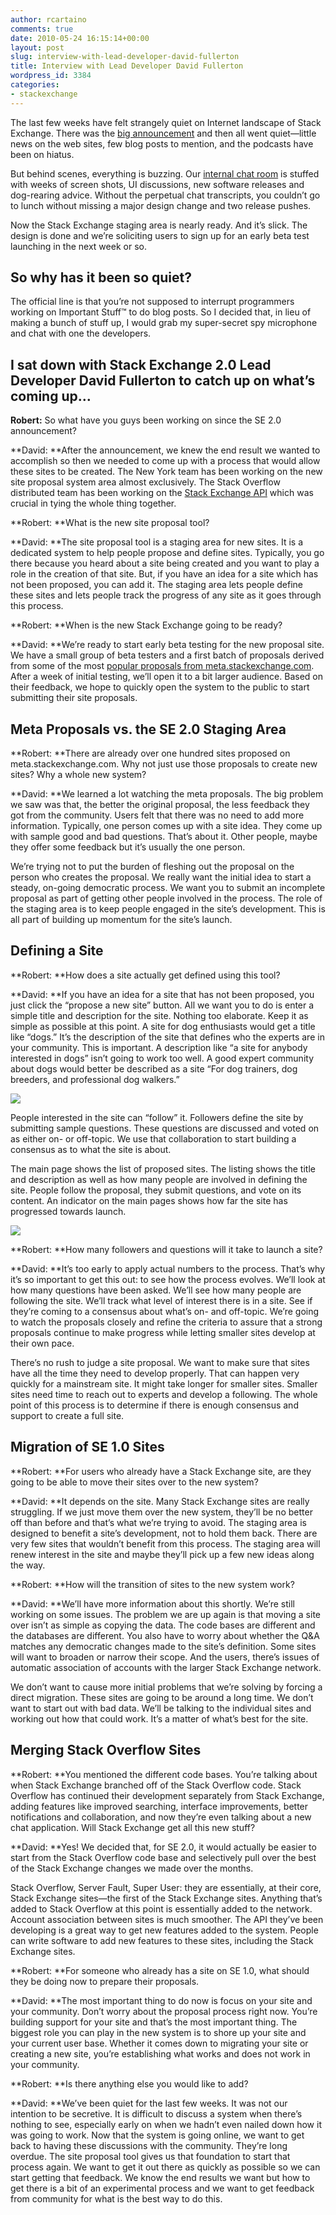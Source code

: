 ```yaml
---
author: rcartaino
comments: true
date: 2010-05-24 16:15:14+00:00
layout: post
slug: interview-with-lead-developer-david-fullerton
title: Interview with Lead Developer David Fullerton
wordpress_id: 3384
categories:
- stackexchange
---
```


The last few weeks have felt strangely quiet on  Internet landscape of Stack Exchange. There was the [big announcement](http://blog.stackexchange.com/post/518474918/stack-exchange-2-0) and then all went  quiet—little news on the web sites, few blog posts to mention, and the podcasts have been  on hiatus.

But behind scenes, everything is buzzing. Our [internal chat  room](http://blog.stackoverflow.com/2010/04/do-trilogy-sites-need-a-third-place/) is stuffed with weeks of screen shots, UI discussions, new software releases and dog-rearing advice. Without the perpetual chat transcripts, you couldn’t go to lunch without missing a major design  change and two release pushes.

Now the Stack Exchange staging area is nearly  ready. And it’s slick. The design is done and we’re soliciting users to sign up for  an early beta test launching in the next week or so.


## So why has it been so quiet?


The official line is that you’re not supposed to  interrupt programmers working on Important Stuff™ to do blog posts. So I decided  that, in lieu of making a bunch of stuff up, I would grab my super-secret spy  microphone and chat with one the developers.


## I sat down with Stack Exchange 2.0 Lead Developer David Fullerton to  catch up on what’s coming up…


**Robert:** So what have you guys been working  on since the SE 2.0 announcement?

**David: **After the announcement, we knew the  end result we wanted to accomplish so then we needed to come up with a process that  would allow these sites to be created. The New York team has been working on the new  site proposal system area almost exclusively. The Stack Overflow distributed team has  been working on the [Stack Exchange API](http://blog.stackoverflow.com/2010/05/stack-exchange-api-public-beta-starts/) which was crucial in tying the whole thing together.

**Robert: **What is the new site proposal tool?

**David: **The site proposal tool is a staging  area for new sites. It is a dedicated system to help people propose and define  sites. Typically, you go there because you heard about a site being created and you want  to play a role in the creation of that site. But, if you have an idea for a site  which has not been proposed, you can add it. The staging area lets people define  these sites and lets people track the progress of any site as it goes through this  process.

**Robert: **When is the new Stack Exchange going  to be ready?

**David: **We’re ready to start early beta  testing for the new proposal site. We have a small group of beta testers and a first  batch of proposals derived from some of the most [popular  proposals from meta.stackexchange.com](http://meta.stackexchange.com/questions/tagged?tagnames=site-proposal&page=1&sort=votes&pagesize=15). After a week of initial testing, we’ll open  it to a bit larger audience. Based on their feedback, we hope to quickly open  the system to the public to start submitting their site proposals.


## Meta Proposals vs. the SE 2.0 Staging Area


**Robert: **There are already over one hundred  sites proposed on meta.stackexchange.com. Why not just use those proposals to create  new sites? Why a whole new system?

**David: **We learned a lot watching the meta  proposals. The big problem we saw was that, the better the original proposal, the less feedback they got from the community. Users felt that there was no need  to add more information. Typically, one person comes up with a site idea. They  come up with sample good and bad questions. That’s about it. Other people, maybe  they offer some feedback but it’s usually the one person.

We’re trying not to put the burden of fleshing out  the proposal on the person who creates the proposal.  We really want the  initial idea to start a steady, on-going democratic process. We want you to  submit an incomplete proposal as part of getting other people involved in the  process. The role of the staging area is to keep people engaged in the site’s development. This is all part of building up momentum for the site’s  launch.


## Defining a Site


**Robert: **How does a site actually get defined  using this tool?

**David: **If you have an idea for a site that  has not been proposed, you just click the “propose a new site” button. All we want you to do is enter a simple title and description for the site.  Nothing too elaborate. Keep it as simple as possible at this point. A site for  dog enthusiasts would get a title like “dogs.” It’s the description of the site that defines who the experts are in your community. This is  important. A description like “a site for anybody interested in dogs” isn’t going to work too well.  A good expert community about dogs would better  be described as a site “For dog trainers, dog breeders, and professional dog walkers.”

**![](/wp-content/uploads/proposal.png)**

People interested in the site can “follow” it.  Followers define the site by submitting sample questions. These questions are  discussed and voted on as either on- or off-topic. We use that collaboration to  start building a consensus as to what the site is about.

The main page shows the list of proposed sites. The  listing shows the title and description as well as how many people are involved  in defining the site. People follow the proposal, they submit questions,  and vote on its content. An indicator on the main pages shows how far the site  has progressed towards launch.

![](/wp-content/uploads/proposal-progress.png)

**Robert: **How many followers and questions  will it take to launch a site?

**David: **It’s too early to apply actual  numbers to the process. That’s why it’s so important to get this out: to see how the  process evolves. We’ll look at how many questions have been asked. We’ll see how  many people are following the site. We’ll track what level of interest there  is in a site. See if they’re coming to a consensus about what’s on- and  off-topic. We’re going to watch the proposals closely and refine the criteria to  assure that a strong proposals continue to make progress while letting smaller  sites develop at their own pace.

There’s no rush to judge a site proposal. We want  to make sure that sites have all the time they need to develop properly. That  can happen very quickly for a mainstream site. It might take longer for  smaller sites. Smaller sites need time to reach out to experts and develop a  following. The whole point of this process is to determine if there is enough  consensus and support to create a full site.


## Migration of SE 1.0 Sites


**Robert: **For users who already have a Stack  Exchange site, are they going to be able to move their sites over to the new  system?

**David: **It depends on the site. Many Stack  Exchange sites are really struggling. If we just move them over the new system,  they’ll be no better off than before and that’s what we’re trying to avoid. The  staging area is designed to benefit a site’s development, not to hold them back.  There are very few sites that wouldn’t benefit from this process. The staging  area will renew interest in the site and maybe they’ll pick up a few new  ideas along the way.

**Robert: **How will the transition of sites to  the new system work?

**David: **We’ll have more information about  this shortly. We’re still working on some issues. The problem we are up again  is that moving a site over isn’t as simple as copying the data. The code  bases are different and the databases are different. You also have to worry about  whether the Q&A matches any democratic changes made to the site’s  definition. Some sites will want to broaden or narrow their scope. And the users, there’s  issues of automatic association of accounts with the larger Stack Exchange  network.

We don’t want to cause more initial problems that  we’re solving by forcing a direct migration. These sites are going to be  around a long time. We don’t want to start out with bad data. We’ll be talking to  the individual sites and working out how that could work. It’s a matter of  what’s best for the site.


## Merging Stack Overflow Sites


**Robert: **You mentioned the different code  bases. You’re talking about when Stack Exchange branched off of the Stack Overflow  code. Stack Overflow has continued their development separately from Stack Exchange,  adding features like improved searching, interface improvements, better  notifications and collaboration, and now they’re even talking about a new chat  application. Will Stack Exchange get all this new stuff?

**David: **Yes! We decided that, for SE 2.0, it  would actually be easier to start from the Stack Overflow code base and  selectively pull over the best of the Stack Exchange changes we made over the  months.

Stack Overflow, Server Fault, Super User: they are essentially, at their core, Stack Exchange sites—the first of the Stack  Exchange sites. Anything that’s added to Stack Overflow at this point is  essentially added to the network. Account association between sites is much smoother. The  API they’ve been developing is a great way to get new features added to the  system. People can write software to add new features to these sites, including  the Stack Exchange sites.

**Robert: **For someone who already has a site  on SE 1.0, what should they be doing now to prepare their proposals.

**David: **The most important thing to do now is  focus on your site and your community.  Don’t worry about the proposal process  right now. You’re building support for your site and that’s the most important  thing. The biggest role you can play in the new system is to shore up your site  and your current user base. Whether it comes down to migrating your site or creating a new site, you’re establishing what works and does not work in  your community.

**Robert: **Is there anything else you would  like to add?

**David: **We’ve been quiet for the last few  weeks. It was not our intention to be secretive.  It is difficult to discuss a  system when there’s nothing to see, especially early on when we hadn’t even  nailed down how it was going to work. Now that the system is going online, we  want to get back to having these discussions with the community. They’re long  overdue. The site proposal tool gives us that foundation to start that process  again. We want to get it out there as quickly as possible so we can start getting  that feedback.  We know the end results we want but how to get there is a bit  of an experimental process and we want to get feedback from community for what  is the best way to do this.
